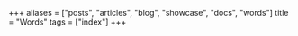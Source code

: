 +++
aliases = ["posts", "articles", "blog", "showcase", "docs", "words"]
title = "Words"
tags = ["index"]
+++
